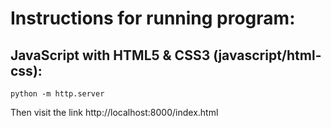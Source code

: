 # Instructions for running program:

## JavaScript with HTML5 & CSS3 (javascript/html-css):
```
python -m http.server
```
Then visit the link http://localhost:8000/index.html
